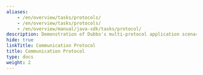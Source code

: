 ```yaml
---
aliases:
    - /en/overview/tasks/protocols/
    - /en/overview/tasks/protocols/
    - /en/overview/manual/java-sdk/tasks/protocol/
description: Demonstration of Dubbo's multi-protocol application scenarios
hide: true
linkTitle: Communication Protocol
title: Communication Protocol
type: docs
weight: 2
---
```


